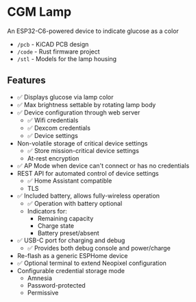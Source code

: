 # CGM Lamp

An ESP32-C6-powered device to indicate glucose as a color

- `/pcb` - KiCAD PCB design
- `/code` - Rust firmware project
- `/stl` - Models for the lamp housing

## Features

- ✅ Displays glucose via lamp color
- ✅ Max brightness settable by rotating lamp body
- ✅ Device configuration through web server
  - ✅ Wifi credentials
  - ✅ Dexcom credentials
  - ✅ Device settings
- Non-volatile storage of critical device settings
  - ✅ Store mission-critical device settings
  - At-rest encryption
- ✅ AP Mode when device can't connect or has no credentials
- REST API for automated control of device settings
  - ✅ Home Assistant compatible
  - TLS
- ✅ Included battery, allows fully-wireless operation
  - ✅ Operation with battery optional
  - Indicators for:
    - Remaining capacity
    - Charge state
    - Battery preset/absent
- ✅ USB-C port for charging and debug
  - ✅ Provides both debug console and power/charge
- Re-flash as a generic ESPHome device
- ✅ Optional terminal to extend Neopixel configuration
- Configurable credential storage mode
  - Amnesia
  - Password-protected
  - Permissive
